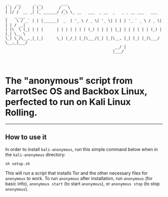 ~~~~
 _   __      _ _         ___                                                    
| | / /     | (_)       / _ \                                                   
| |/ /  __ _| |_ ______/ /_\ \_ __   ___  _ __  _   _ _ __ ___   ___  _   _ ___ 
|    \ / _` | | |______|  _  | '_ \ / _ \| '_ \| | | | '_ ` _ \ / _ \| | | / __|
| |\  \ (_| | | |      | | | | | | | (_) | | | | |_| | | | | | | (_) | |_| \__ \
\_| \_/\__,_|_|_|      \_| |_/_| |_|\___/|_| |_|\__, |_| |_| |_|\___/ \__,_|___/
                                                 __/ |                          
                                                |___/   
~~~~

<br />

# The "anonymous" script from ParrotSec OS and Backbox Linux, perfected to run on Kali Linux Rolling.

<hr />

## How to use it
In order to install <code>kali-anonymous</code>, run this simple command below when in the <code>kali-anonymous</code> directory:

~~~~
sh setup.sh
~~~~

This will run a script that installs Tor and the other necessary files for <code>anonymous</code> to work.
To run <code>anonymous</code> after installation, run <code>anonymous</code> (for basic info), <code>anonymous start</code> (to start <code>anonymous</code>), or <code>anonymous stop</code> (to stop <code>anonymous</code>).
